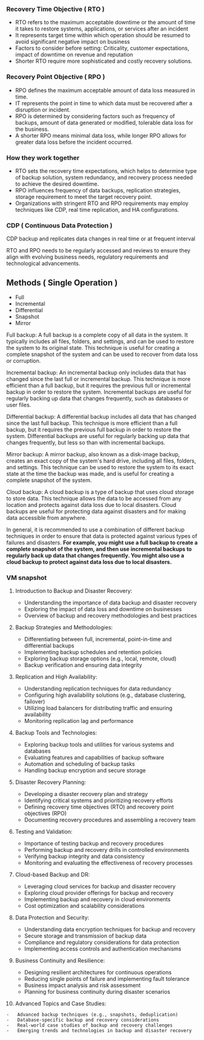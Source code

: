 
### Recovery Time Objective ( RTO )
- RTO refers to the maximum acceptable downtime or the amount of time it takes to restore systems, applications, or services after an incident
- It represents target time within which operation should be resumed to avoid significant negative impact on business
- Factors to consider before setting: Criticality, customer expectations, impact of downtime on revenue and reputation
- Shorter RTO require more sophisticated and costly recovery solutions.

### Recovery Point Objective ( RPO )
- RPO defines the maximum acceptable amount of data loss measured in time.
- IT represents the point in time to which data must be recovered after a disruption or incident.
- RPO is determined by considering factors such as frequency of backups, amount of data generated or modified, tolerable data loss for the business.
- A shorter RPO means minimal data loss, while longer RPO allows for greater data loss before the incident occurred.

### How they work together

- RTO sets the recovery time expectations, which helps to determine type of backup solution, system redundancy, and recovery process needed to achieve the desired downtime.
- RPO influences frequency of data backups, replication strategies, storage requirement to meet the target recovery point.
- Organizations with stringent RTO and RPO requirements may employ techniques like CDP, real time replication, and HA configurations.

### CDP ( Continuous Data Protection )

CDP backup and replicates data changes in real time or at frequent interval



RTO and RPO needs to be regularly accessed and reviews to ensure they align with evolving business needs, regulatory requirements and technological advancements.
## Methods ( Single Operation )

- Full
- Incremental
- Differential
- Snapshot
- Mirror

Full backup: A full backup is a complete copy of all data in the system. It typically includes all files, folders, and settings, and can be used to restore the system to its original state. This technique is useful for creating a complete snapshot of the system and can be used to recover from data loss or corruption.  

Incremental backup: An incremental backup only includes data that has changed since the last full or incremental backup. This technique is more efficient than a full backup, but it requires the previous full or incremental backup in order to restore the system. Incremental backups are useful for regularly backing up data that changes frequently, such as databases or user files.  

Differential backup: A differential backup includes all data that has changed since the last full backup. This technique is more efficient than a full backup, but it requires the previous full backup in order to restore the system. Differential backups are useful for regularly backing up data that changes frequently, but less so than with incremental backups.  

Mirror backup: A mirror backup, also known as a disk-image backup, creates an exact copy of the system's hard drive, including all files, folders, and settings. This technique can be used to restore the system to its exact state at the time the backup was made, and is useful for creating a complete snapshot of the system.  

Cloud backup: A cloud backup is a type of backup that uses cloud storage to store data. This technique allows the data to be accessed from any location and protects against data loss due to local disasters. Cloud backups are useful for protecting data against disasters and for making data accessible from anywhere.  

In general, it is recommended to use a combination of different backup techniques in order to ensure that data is protected against various types of failures and disasters. **For example, you might use a full backup to create a complete snapshot of the system, and then use incremental backups to regularly back up data that changes frequently. You might also use a cloud backup to protect against data loss due to local disasters.**

### VM snapshot


1.  Introduction to Backup and Disaster Recovery:
    
    -   Understanding the importance of data backup and disaster recovery
    -   Exploring the impact of data loss and downtime on businesses
    -   Overview of backup and recovery methodologies and best practices
2.  Backup Strategies and Methodologies:
    
    -   Differentiating between full, incremental, point-in-time and differential backups
    -   Implementing backup schedules and retention policies
    -   Exploring backup storage options (e.g., local, remote, cloud)
    -   Backup verification and ensuring data integrity
3.  Replication and High Availability:
    
    -   Understanding replication techniques for data redundancy
    -   Configuring high availability solutions (e.g., database clustering, failover)
    -   Utilizing load balancers for distributing traffic and ensuring availability
    -   Monitoring replication lag and performance
4.  Backup Tools and Technologies:
    
    -   Exploring backup tools and utilities for various systems and databases
    -   Evaluating features and capabilities of backup software
    -   Automation and scheduling of backup tasks
    -   Handling backup encryption and secure storage
5.  Disaster Recovery Planning:
    
    -   Developing a disaster recovery plan and strategy
    -   Identifying critical systems and prioritizing recovery efforts
    -   Defining recovery time objectives (RTO) and recovery point objectives (RPO)
    -   Documenting recovery procedures and assembling a recovery team
6.  Testing and Validation:
    
    -   Importance of testing backup and recovery procedures
    -   Performing backup and recovery drills in controlled environments
    -   Verifying backup integrity and data consistency
    -   Monitoring and evaluating the effectiveness of recovery processes
7.  Cloud-based Backup and DR:
    
    -   Leveraging cloud services for backup and disaster recovery
    -   Exploring cloud provider offerings for backup and recovery
    -   Implementing backup and recovery in cloud environments
    -   Cost optimization and scalability considerations
8.  Data Protection and Security:
    
    -   Understanding data encryption techniques for backup and recovery
    -   Secure storage and transmission of backup data
    -   Compliance and regulatory considerations for data protection
    -   Implementing access controls and authentication mechanisms
9.  Business Continuity and Resilience:
    
    -   Designing resilient architectures for continuous operations
    -   Reducing single points of failure and implementing fault tolerance
    -   Business impact analysis and risk assessment
    -   Planning for business continuity during disaster scenarios
10.  Advanced Topics and Case Studies:
    
    -   Advanced backup techniques (e.g., snapshots, deduplication)
    -   Database-specific backup and recovery considerations
    -   Real-world case studies of backup and recovery challenges
    -   Emerging trends and technologies in backup and disaster recovery